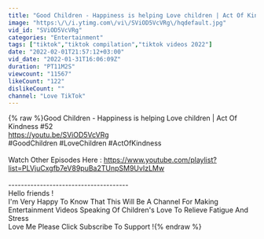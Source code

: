 ```yaml
---
title: "Good Children - Happiness is helping Love children | Act Of Kindness #52"
image: "https:\/\/i.ytimg.com\/vi\/SViOD5VcVRg\/hqdefault.jpg"
vid_id: "SViOD5VcVRg"
categories: "Entertainment"
tags: ["tiktok","tiktok compilation","tiktok videos 2022"]
date: "2022-02-01T21:57:12+03:00"
vid_date: "2022-01-31T16:06:09Z"
duration: "PT11M2S"
viewcount: "11567"
likeCount: "122"
dislikeCount: ""
channel: "Love TikTok"
---
```

{% raw %}Good Children - Happiness is helping Love children | Act Of Kindness #52<br /><a rel="nofollow" target="blank" href="https://youtu.be/SViOD5VcVRg">https://youtu.be/SViOD5VcVRg</a><br />#GoodChildren #LoveChildren #ActOfKindness<br /><br />Watch Other Episodes Here : <a rel="nofollow" target="blank" href="https://www.youtube.com/playlist?list=PLVjuCxgfb7eV89puBa2TUnpSM9UvIzLMw">https://www.youtube.com/playlist?list=PLVjuCxgfb7eV89puBa2TUnpSM9UvIzLMw</a><br /><br />--------------------------------------<br />Hello friends !<br />I'm Very Happy To Know That This Will Be A Channel For Making Entertainment Videos Speaking Of Children's Love To Relieve Fatigue And Stress<br />Love Me Please Click Subscribe To Support !{% endraw %}
